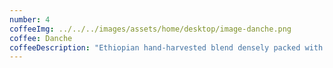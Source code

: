 ```yaml
---
number: 4
coffeeImg: ../../../images/assets/home/desktop/image-danche.png
coffee: Danche
coffeeDescription: "Ethiopian hand-harvested blend densely packed with vibrant fruit notes"
---
```

